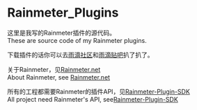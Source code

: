 ﻿Rainmeter_Plugins
================

这里是我写的Rainmeter插件的源代码。<br />
These are source code of my Rainmeter plugins. <br />

下载插件的话你可以去[雨滴社区](bbs.rainmeter.cn)和[雨滴贴吧](http://tieba.baidu.com/f?kw=rainmeter)扒了扒了。


关于Rainmeter，见[Rainmeter.net](http://rainmeter.net/)<br />
About Rainmeter, see [Rainmeter.net](http://rainmeter.net/)<br />

所有的工程都需要Rainmeter的插件API，见[Rainmeter-Plugin-SDK](https://github.com/rainmeter/rainmeter-plugin-sdk)<br />
All project need Rainmeter's API, see[Rainmeter-Plugin-SDK](https://github.com/rainmeter/rainmeter-plugin-sdk)<br />
